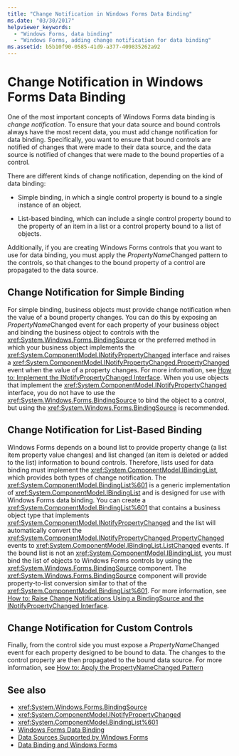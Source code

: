 ```yaml
---
title: "Change Notification in Windows Forms Data Binding"
ms.date: "03/30/2017"
helpviewer_keywords: 
  - "Windows Forms, data binding"
  - "Windows Forms, adding change notification for data binding"
ms.assetid: b5b10f90-0585-41d9-a377-409835262a92
---
```

# Change Notification in Windows Forms Data Binding
One of the most important concepts of Windows Forms data binding is *change notification*. To ensure that your data source and bound controls always have the most recent data, you must add change notification for data binding. Specifically, you want to ensure that bound controls are notified of changes that were made to their data source, and the data source is notified of changes that were made to the bound properties of a control.  
  
 There are different kinds of change notification, depending on the kind of data binding:  
  
-   Simple binding, in which a single control property is bound to a single instance of an object.  
  
-   List-based binding, which can include a single control property bound to the property of an item in a list or a control property bound to a list of objects.  
  
 Additionally, if you are creating Windows Forms controls that you want to use for data binding, you must apply the *PropertyName*Changed pattern to the controls, so that changes to the bound property of a control are propagated to the data source.  
  
## Change Notification for Simple Binding  
 For simple binding, business objects must provide change notification when the value of a bound property changes. You can do this by exposing an *PropertyName*Changed event for each property of your business object and binding the business object to controls with the <xref:System.Windows.Forms.BindingSource> or the preferred method in which your business object implements the <xref:System.ComponentModel.INotifyPropertyChanged> interface and raises a <xref:System.ComponentModel.INotifyPropertyChanged.PropertyChanged> event when the value of a property changes. For more information, see [How to: Implement the INotifyPropertyChanged Interface](../../../docs/framework/winforms/how-to-implement-the-inotifypropertychanged-interface.md). When you use objects that implement the <xref:System.ComponentModel.INotifyPropertyChanged> interface, you do not have to use the <xref:System.Windows.Forms.BindingSource> to bind the object to a control, but using the <xref:System.Windows.Forms.BindingSource> is recommended.  
  
## Change Notification for List-Based Binding  
 Windows Forms depends on a bound list to provide property change (a list item property value changes) and list changed (an item is deleted or added to the list) information to bound controls. Therefore, lists used for data binding must implement the <xref:System.ComponentModel.IBindingList>, which provides both types of change notification. The <xref:System.ComponentModel.BindingList%601> is a generic implementation of <xref:System.ComponentModel.IBindingList> and is designed for use with Windows Forms data binding. You can create a <xref:System.ComponentModel.BindingList%601> that contains a business object type that implements <xref:System.ComponentModel.INotifyPropertyChanged> and the list will automatically convert the <xref:System.ComponentModel.INotifyPropertyChanged.PropertyChanged> events to <xref:System.ComponentModel.IBindingList.ListChanged> events. If the bound list is not an <xref:System.ComponentModel.IBindingList>, you must bind the list of objects to Windows Forms controls by using the <xref:System.Windows.Forms.BindingSource> component. The <xref:System.Windows.Forms.BindingSource> component will provide property-to-list conversion similar to that of the <xref:System.ComponentModel.BindingList%601>. For more information, see [How to: Raise Change Notifications Using a BindingSource and the INotifyPropertyChanged Interface](../../../docs/framework/winforms/controls/raise-change-notifications--bindingsource.md).  
  
## Change Notification for Custom Controls  
 Finally, from the control side you must expose a *PropertyName*Changed event for each property designed to be bound to data. The changes to the control property are then propagated to the bound data source. For more information, see [How to: Apply the PropertyNameChanged Pattern](../../../docs/framework/winforms/how-to-apply-the-propertynamechanged-pattern.md)  
  
## See also
- <xref:System.Windows.Forms.BindingSource>
- <xref:System.ComponentModel.INotifyPropertyChanged>
- <xref:System.ComponentModel.BindingList%601>
- [Windows Forms Data Binding](../../../docs/framework/winforms/windows-forms-data-binding.md)
- [Data Sources Supported by Windows Forms](../../../docs/framework/winforms/data-sources-supported-by-windows-forms.md)
- [Data Binding and Windows Forms](../../../docs/framework/winforms/data-binding-and-windows-forms.md)
